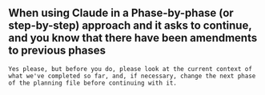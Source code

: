 ## When using Claude in a Phase-by-phase (or step-by-step) approach and it asks to continue, and you know that there have been amendments to previous phases

```Yes please, but before you do, please look at the current context of what we've completed so far, and, if necessary, change the next phase of the planning file before continuing with it.```